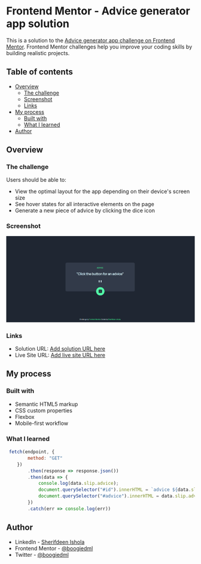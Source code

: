 # Frontend Mentor - Advice generator app solution

This is a solution to the [Advice generator app challenge on Frontend Mentor](https://www.frontendmentor.io/challenges/advice-generator-app-QdUG-13db). Frontend Mentor challenges help you improve your coding skills by building realistic projects.

## Table of contents

- [Overview](#overview)
  - [The challenge](#the-challenge)
  - [Screenshot](#screenshot)
  - [Links](#links)
- [My process](#my-process)
  - [Built with](#built-with)
  - [What I learned](#what-i-learned)
- [Author](#author)



## Overview

### The challenge

Users should be able to:

- View the optimal layout for the app depending on their device's screen size
- See hover states for all interactive elements on the page
- Generate a new piece of advice by clicking the dice icon

### Screenshot

![](./images/advice-gen.png)



### Links

- Solution URL: [Add solution URL here](https://your-solution-url.com)
- Live Site URL: [Add live site URL here](https://your-live-site-url.com)

## My process

### Built with

- Semantic HTML5 markup
- CSS custom properties
- Flexbox
- Mobile-first workflow


### What I learned


```js
 fetch(endpoint, {
        method: "GET"
    })
        .then(response => response.json())
        .then(data => {
            console.log(data.slip.advice);
            document.querySelector("#id").innerHTML = `advice ${data.slip.id}`
            document.querySelector("#advice").innerHTML = data.slip.advice
        })
        .catch(err => console.log(err))
```



## Author

- LinkedIn - [Sherifdeen Ishola](https://www.linkedin.com/in/sherifdeen-ishola-501798154/)
- Frontend Mentor - [@boogiedml](https://www.frontendmentor.io/profile/boogiedml)
- Twitter - [@boogiedml](https://www.twitter.com/boogiedml)

